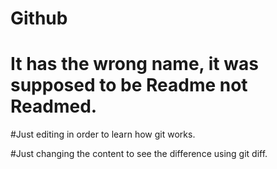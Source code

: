 # Github
# It has the wrong name, it was supposed to be Readme not Readmed.
#Just editing in order to learn how git works.

#Just changing the content to see the difference using git diff.
